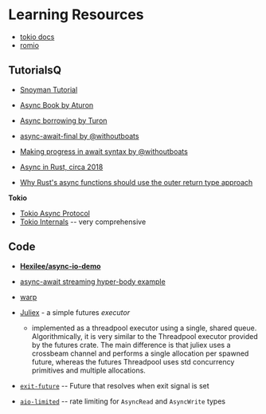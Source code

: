 # Learning Resources

* [tokio docs](https://tokio.rs/)
* [romio](https://github.com/withoutboats/romio)

## TutorialsQ

* [Snoyman Tutorial](https://www.snoyman.com/blog/2018/12/rust-crash-course-07-async-futures-tokio)

* [Async Book by Aturon](https://rust-lang.github.io/async-book/execution/future.html)
* [Async borrowing by Turon](http://aturon.github.io/2018/04/24/async-borrowing/)

* [async-await-final by @withoutboats](https://boats.gitlab.io/blog/post/2018-04-06-async-await-final/)
* [Making progress in await syntax by @withoutboats](https://boats.gitlab.io/blog/post/await-syntax/)

* [Async in Rust, circa 2018](https://rust-lang-nursery.github.io/wg-net/2018/12/13/async-update.html)
* [Why Rust's async functions should use the outer return type approach](https://github.com/MajorBreakfast/rust-blog/blob/master/posts/2018-06-19-outer-return-type-approach.md)

**Tokio**
* [Tokio Async Protocol](https://leshow.github.io/post/impl_proto_tokio/?utm_source=share&utm_medium=ios_app)
* [Tokio Internals](https://cafbit.com/post/tokio_internals/) -- very comprehensive

## Code
* **[Hexilee/async-io-demo](https://github.com/Hexilee/async-io-demo)**
* [async-await streaming hyper-body example](https://github.com/tokio-rs/tokio/blob/master/tokio-async-await/examples/src/hyper.rs)
* [warp](https://seanmonstar.com/post/181223452087/warp-v0110)

* [Juliex](https://github.com/withoutboats/juliex) - a simple futures *executor*
    * implemented as a threadpool executor using a single, shared queue. Algorithmically, it is very similar to the Threadpool executor provided by the futures crate. The main difference is that juliex uses a crossbeam channel and performs a single allocation per spawned future, whereas the futures Threadpool uses std concurrency primitives and multiple allocations.

* [`exit-future`](https://github.com/paritytech/exit-future) -- Future that resolves when exit signal is set
* [`aio-limited`](https://github.com/paritytech/aio-limited) -- rate limiting for `AsyncRead` and `AsyncWrite` types